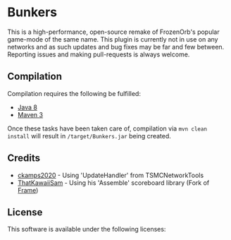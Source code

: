 # Bunkers #
<p>This is a high-performance, open-source remake of FrozenOrb's popular game-mode 
of the same name. This plugin is currently not in use on any networks and as 
such updates and bug fixes may be far and few between. Reporting issues and making
pull-requests is always welcome.</p>
 
## Compilation ##
Compilation requires the following be fulfilled: 

* [Java 8](http://www.oracle.com/technetwork/java/javase/downloads/index.html)
* [Maven 3](http://maven.apache.org/download.html)

Once these tasks have been taken care of, compilation via `mvn clean install` will result in `/target/Bunkers.jar` being created.

## Credits ##
 * [ckamps2020](https://github.com/ckamps2020) - Using 'UpdateHandler' from TSMCNetworkTools
 * [ThatKawaiiSam](https://github.com/ThatKawaiiSam) - Using his 'Assemble' scoreboard library (Fork of [Frame](https://github.com/joeleoli/Frame))

## License ##
This software is available under the following licenses:
